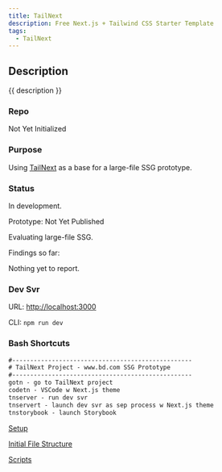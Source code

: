 ```yaml
---
title: TailNext
description: Free Next.js + Tailwind CSS Starter Template
tags:
  - TailNext
---
```


## Description

{{ description }}

### Repo

Not Yet Initialized

### Purpose

Using [TailNext](https://tailnext.vercel.app/) as a base for a large-file SSG prototype.

### Status

In development.

Prototype: Not Yet Published

Evaluating large-file SSG.

Findings so far:

Nothing yet to report.

### Dev Svr 

URL: [http://localhost:3000](http://localhost:3000)

CLI: `npm run dev`

### Bash Shortcuts

```txt
#--------------------------------------------------
# TailNext Project - www.bd.com SSG Prototype
#--------------------------------------------------
gotn - go to TailNext project
codetn - VSCode w Next.js theme
tnserver - run dev svr
tnservert - launch dev svr as sep process w Next.js theme
tnstorybook - launch Storybook
```

<div class="outter-container">
    <div class="item-00 box1"><a href="setup/"><p>Setup</p></a></div>
    <div class="item-00 box1"><a href="file-stru/"><p>Initial File Structure</p></a></div>
    <div class="item-00 box1"><a href="scripts/"><p>Scripts</p></a></div>
</div>

